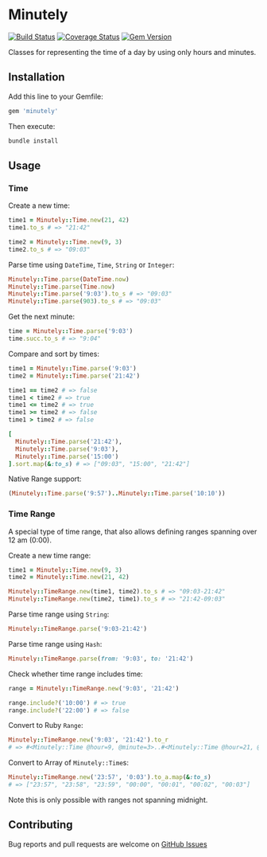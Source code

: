 # Minutely

[![Build Status](https://travis-ci.org/tlux/minutely.svg?branch=master)](https://travis-ci.org/tlux/minutely)
[![Coverage Status](https://coveralls.io/repos/github/tlux/minutely/badge.svg?branch=master)](https://coveralls.io/github/tlux/minutely?branch=master)
[![Gem Version](https://badge.fury.io/rb/minutely.svg)](https://badge.fury.io/rb/minutely)

Classes for representing the time of a day by using only hours and minutes.

## Installation

Add this line to your Gemfile:

```ruby
gem 'minutely'
```

Then execute:

```sh
bundle install
```

## Usage

### Time

Create a new time:

```ruby
time1 = Minutely::Time.new(21, 42)
time1.to_s # => "21:42"

time2 = Minutely::Time.new(9, 3)
time2.to_s # => "09:03"
```

Parse time using `DateTime`, `Time`, `String` or `Integer`:

```ruby
Minutely::Time.parse(DateTime.now)
Minutely::Time.parse(Time.now)
Minutely::Time.parse('9:03').to_s # => "09:03"
Minutely::Time.parse(903).to_s # => "09:03"
```

Get the next minute:

```ruby
time = Minutely::Time.parse('9:03')
time.succ.to_s # => "9:04"
```

Compare and sort by times:

```ruby
time1 = Minutely::Time.parse('9:03')
time2 = Minutely::Time.parse('21:42')

time1 == time2 # => false
time1 < time2 # => true
time1 <= time2 # => true
time1 >= time2 # => false
time1 > time2 # => false

[
  Minutely::Time.parse('21:42'),
  Minutely::Time.parse('9:03'),
  Minutely::Time.parse('15:00')
].sort.map(&:to_s) # => ["09:03", "15:00", "21:42"]
```

Native Range support:

```ruby
(Minutely::Time.parse('9:57')..Minutely::Time.parse('10:10'))

```

### Time Range

A special type of time range, that also allows defining ranges spanning over 12
am (0:00).

Create a new time range:

```ruby
time1 = Minutely::Time.new(9, 3)
time2 = Minutely::Time.new(21, 42)

Minutely::TimeRange.new(time1, time2).to_s # => "09:03-21:42"
Minutely::TimeRange.new(time2, time1).to_s # => "21:42-09:03"
```

Parse time range using `String`:

```ruby
Minutely::TimeRange.parse('9:03-21:42')
```

Parse time range using `Hash`:

```ruby
Minutely::TimeRange.parse(from: '9:03', to: '21:42')
```

Check whether time range includes time:

```ruby
range = Minutely::TimeRange.new('9:03', '21:42')

range.include?('10:00') # => true
range.include?('22:00') # => false
```

Convert to Ruby `Range`:

```ruby
Minutely::TimeRange.new('9:03', '21:42').to_r
# => #<Minutely::Time @hour=9, @minute=3>..#<Minutely::Time @hour=21, @minute=42>
```

Convert to Array of `Minutely::Time`s:

```ruby
Minutely::TimeRange.new('23:57', '0:03').to_a.map(&:to_s)
# => ["23:57", "23:58", "23:59", "00:00", "00:01", "00:02", "00:03"]
```

Note this is only possible with ranges not spanning midnight.

## Contributing

Bug reports and pull requests are welcome on [GitHub
Issues](https://github.com/tlux/minutely/issues)
